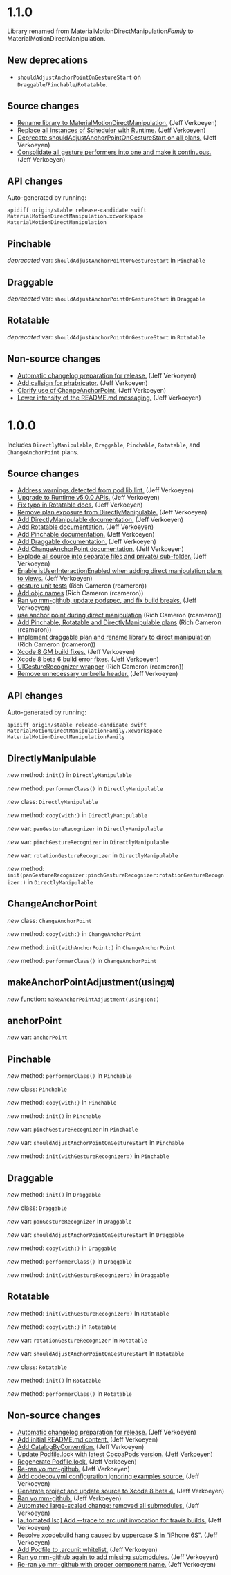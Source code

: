 # 1.1.0

Library renamed from MaterialMotionDirectManipulation*Family* to MaterialMotionDirectManipulation.

## New deprecations

- `shouldAdjustAnchorPointOnGestureStart` on `Draggable`/`Pinchable`/`Rotatable`.

## Source changes

* [Rename library to MaterialMotionDirectManipulation.](https://github.com/material-motion/direct-manipulation-swift/commit/52ff39f7792905ecf8f22e72c6ddb31ba5b0be0f) (Jeff Verkoeyen)
* [Replace all instances of Scheduler with Runtime.](https://github.com/material-motion/direct-manipulation-swift/commit/a57e20c9f0a74accd9c9d3d33994dcc72b27887a) (Jeff Verkoeyen)
* [Deprecate shouldAdjustAnchorPointOnGestureStart on all plans.](https://github.com/material-motion/direct-manipulation-swift/commit/bc21bc29d8aae02bdbf24efcb350b672e597d0d3) (Jeff Verkoeyen)
* [Consolidate all gesture performers into one and make it continuous.](https://github.com/material-motion/direct-manipulation-swift/commit/901f020bd1eead0000a0c0cb9f27bbd4f95171b7) (Jeff Verkoeyen)

## API changes

Auto-generated by running:

    apidiff origin/stable release-candidate swift MaterialMotionDirectManipulation.xcworkspace MaterialMotionDirectManipulation

## Pinchable

*deprecated* var: `shouldAdjustAnchorPointOnGestureStart` in `Pinchable`

## Draggable

*deprecated* var: `shouldAdjustAnchorPointOnGestureStart` in `Draggable`

## Rotatable

*deprecated* var: `shouldAdjustAnchorPointOnGestureStart` in `Rotatable`

## Non-source changes

* [Automatic changelog preparation for release.](https://github.com/material-motion/direct-manipulation-swift/commit/cc6a71a15a530161e90c38a297da9fb6c8355ab9) (Jeff Verkoeyen)
* [Add callsign for phabricator.](https://github.com/material-motion/direct-manipulation-swift/commit/a4357c91b36deb5c74b25599161c04f63a94e685) (Jeff Verkoeyen)
* [Clarify use of ChangeAnchorPoint.](https://github.com/material-motion/direct-manipulation-swift/commit/0035424420b40a71e6b3fa0ebd5fb915e1671ee8) (Jeff Verkoeyen)
* [Lower intensity of the README.md messaging.](https://github.com/material-motion/direct-manipulation-swift/commit/f92a555f07a15da53a585d633b1412111e7d3853) (Jeff Verkoeyen)

# 1.0.0

Includes `DirectlyManipulable`, `Draggable`, `Pinchable`, `Rotatable`, and `ChangeAnchorPoint`
plans.

## Source changes

* [Address warnings detected from pod lib lint.](https://github.com/material-motion/material-motion-family-direct-manipulation-swift/commit/feaa39efa59a972ecb42b4ea6351c936a2d6a755) (Jeff Verkoeyen)
* [Upgrade to Runtime v5.0.0 APIs.](https://github.com/material-motion/material-motion-family-direct-manipulation-swift/commit/c61cc395aa80ef209703a5774e59ce9b208f8015) (Jeff Verkoeyen)
* [Fix typo in Rotatable docs.](https://github.com/material-motion/material-motion-family-direct-manipulation-swift/commit/c2fd59c62274ce538e2ad55cde6f6e4a9c52de79) (Jeff Verkoeyen)
* [Remove plan exposure from DirectlyManipulable.](https://github.com/material-motion/material-motion-family-direct-manipulation-swift/commit/cd7e9ce7864fdd3d62d4ed27cf3696c8fcee626b) (Jeff Verkoeyen)
* [Add DirectlyManipulable documentation.](https://github.com/material-motion/material-motion-family-direct-manipulation-swift/commit/18cc7ef63999d38f08f8dfa3c98e01b724556569) (Jeff Verkoeyen)
* [Add Rotatable documentation.](https://github.com/material-motion/material-motion-family-direct-manipulation-swift/commit/4148f3fdf89a3d5745b68593c0a68068e9a80c28) (Jeff Verkoeyen)
* [Add Pinchable documentation.](https://github.com/material-motion/material-motion-family-direct-manipulation-swift/commit/19a12148c3c226fbe7aa819fd395fd2b11d88c98) (Jeff Verkoeyen)
* [Add Draggable documentation.](https://github.com/material-motion/material-motion-family-direct-manipulation-swift/commit/3ebcb24a4b786025c5f271e1b2647d992b930c92) (Jeff Verkoeyen)
* [Add ChangeAnchorPoint documentation.](https://github.com/material-motion/material-motion-family-direct-manipulation-swift/commit/4df5ce7eec0e1ae422302bd248a16536cf4c1b33) (Jeff Verkoeyen)
* [Explode all source into separate files and private/ sub-folder.](https://github.com/material-motion/material-motion-family-direct-manipulation-swift/commit/fc1d1681a1f6d29eb7471a1082e9b6e13d6225ed) (Jeff Verkoeyen)
* [Enable isUserInteractionEnabled when adding direct manipulation plans to views.](https://github.com/material-motion/material-motion-family-direct-manipulation-swift/commit/ccb39d3d57b9a7f25a4296c4d2cbc4e115ba5bb8) (Jeff Verkoeyen)
* [gesture unit tests](https://github.com/material-motion/material-motion-family-direct-manipulation-swift/commit/ce18107f293064f1d15f85b29bd5e9704b8ac84a) (Rich Cameron (rcameron))
* [Add objc names](https://github.com/material-motion/material-motion-family-direct-manipulation-swift/commit/b414f2ab21258d4bc573f6bc2198320de3f4e8ff) (Rich Cameron (rcameron))
* [Ran yo mm-github, update podspec, and fix build breaks.](https://github.com/material-motion/material-motion-family-direct-manipulation-swift/commit/5e19762ae69e46ad81bf682c1dea7add0fa9cbcc) (Jeff Verkoeyen)
* [use anchor point during direct manipulation](https://github.com/material-motion/material-motion-family-direct-manipulation-swift/commit/67e898506d513b0a226c6fce17c298bc57554f54) (Rich Cameron (rcameron))
* [Add Pinchable, Rotatable and DirectlyManipulable plans](https://github.com/material-motion/material-motion-family-direct-manipulation-swift/commit/3167a04fa8b9ccbccc2d28469ccb8c0864bcf7c8) (Rich Cameron (rcameron))
* [Implement draggable plan and rename library to direct manipulation](https://github.com/material-motion/material-motion-family-direct-manipulation-swift/commit/5813d0d79fe9a5b5ff212ddac1f353cb8d354cec) (Rich Cameron (rcameron))
* [Xcode 8 GM build fixes.](https://github.com/material-motion/material-motion-family-direct-manipulation-swift/commit/abc45e3ee5fca66ee6af6f3df31678e63c3d2394) (Jeff Verkoeyen)
* [Xcode 8 beta 6 build error fixes.](https://github.com/material-motion/material-motion-family-direct-manipulation-swift/commit/69db5133979ff5b88a303afcd95b72e1a0f20849) (Jeff Verkoeyen)
* [UIGestureRecognizer wrapper](https://github.com/material-motion/material-motion-family-direct-manipulation-swift/commit/fa17504193674682daad92b4aa6bc06a1e4513ec) (Rich Cameron (rcameron))
* [Remove unnecessary umbrella header.](https://github.com/material-motion/material-motion-family-direct-manipulation-swift/commit/0732b329485f8afdd684defa6ebde46875cb92a7) (Jeff Verkoeyen)

## API changes

Auto-generated by running:

    apidiff origin/stable release-candidate swift MaterialMotionDirectManipulationFamily.xcworkspace MaterialMotionDirectManipulationFamily

## DirectlyManipulable

*new* method: `init()` in `DirectlyManipulable`

*new* method: `performerClass()` in `DirectlyManipulable`

*new* class: `DirectlyManipulable`

*new* method: `copy(with:)` in `DirectlyManipulable`

*new* var: `panGestureRecognizer` in `DirectlyManipulable`

*new* var: `pinchGestureRecognizer` in `DirectlyManipulable`

*new* var: `rotationGestureRecognizer` in `DirectlyManipulable`

*new* method: `init(panGestureRecognizer:pinchGestureRecognizer:rotationGestureRecognizer:)` in `DirectlyManipulable`

## ChangeAnchorPoint

*new* class: `ChangeAnchorPoint`

*new* method: `copy(with:)` in `ChangeAnchorPoint`

*new* method: `init(withAnchorPoint:)` in `ChangeAnchorPoint`

*new* method: `performerClass()` in `ChangeAnchorPoint`

## makeAnchorPointAdjustment(using:on:)

*new* function: `makeAnchorPointAdjustment(using:on:)`

## anchorPoint

*new* var: `anchorPoint`

## Pinchable

*new* method: `performerClass()` in `Pinchable`

*new* class: `Pinchable`

*new* method: `copy(with:)` in `Pinchable`

*new* method: `init()` in `Pinchable`

*new* var: `pinchGestureRecognizer` in `Pinchable`

*new* var: `shouldAdjustAnchorPointOnGestureStart` in `Pinchable`

*new* method: `init(withGestureRecognizer:)` in `Pinchable`

## Draggable

*new* method: `init()` in `Draggable`

*new* class: `Draggable`

*new* var: `panGestureRecognizer` in `Draggable`

*new* var: `shouldAdjustAnchorPointOnGestureStart` in `Draggable`

*new* method: `copy(with:)` in `Draggable`

*new* method: `performerClass()` in `Draggable`

*new* method: `init(withGestureRecognizer:)` in `Draggable`

## Rotatable

*new* method: `init(withGestureRecognizer:)` in `Rotatable`

*new* method: `copy(with:)` in `Rotatable`

*new* var: `rotationGestureRecognizer` in `Rotatable`

*new* var: `shouldAdjustAnchorPointOnGestureStart` in `Rotatable`

*new* class: `Rotatable`

*new* method: `init()` in `Rotatable`

*new* method: `performerClass()` in `Rotatable`

## Non-source changes

* [Automatic changelog preparation for release.](https://github.com/material-motion/material-motion-family-direct-manipulation-swift/commit/c5696a2ce2a94c6fcc64266d5935764a39a0e858) (Jeff Verkoeyen)
* [Add initial README.md content.](https://github.com/material-motion/material-motion-family-direct-manipulation-swift/commit/ae9b29ed6205982124d666219d023b5f525eefa0) (Jeff Verkoeyen)
* [Add CatalogByConvention.](https://github.com/material-motion/material-motion-family-direct-manipulation-swift/commit/b4418fa130eba7691f958a1742df764a8e9a57dd) (Jeff Verkoeyen)
* [Update Podfile.lock with latest CocoaPods version.](https://github.com/material-motion/material-motion-family-direct-manipulation-swift/commit/fdbd8a220ac4e3f86e85baba0f26e70dfc0e2bc9) (Jeff Verkoeyen)
* [Regenerate Podfile.lock.](https://github.com/material-motion/material-motion-family-direct-manipulation-swift/commit/a726b12b420e496490a49e06e53f03e8d085a70d) (Jeff Verkoeyen)
* [Re-ran yo mm-github.](https://github.com/material-motion/material-motion-family-direct-manipulation-swift/commit/02b31b620b89c5fcd932d9f4d0af17f952b94b5b) (Jeff Verkoeyen)
* [Add codecov.yml configuration ignoring examples source.](https://github.com/material-motion/material-motion-family-direct-manipulation-swift/commit/4b76343887c7f7d62c79b1f979522c0a78b83dc4) (Jeff Verkoeyen)
* [Generate project and update source to Xcode 8 beta 4.](https://github.com/material-motion/material-motion-family-direct-manipulation-swift/commit/3a54751ec8e8b1526698e4c4f32deb289c63ed0b) (Jeff Verkoeyen)
* [Ran yo mm-github.](https://github.com/material-motion/material-motion-family-direct-manipulation-swift/commit/bf1ea4c26b6805873bc1e4dd8dc0e197fd12c1f0) (Jeff Verkoeyen)
* [Automated large-scaled change: removed all submodules.](https://github.com/material-motion/material-motion-family-direct-manipulation-swift/commit/f8acc7e79708e003308023600664bc25f488dee3) (Jeff Verkoeyen)
* [[automated lsc] Add --trace to arc unit invocation for travis builds.](https://github.com/material-motion/material-motion-family-direct-manipulation-swift/commit/6655d0cb9b9896c6b19368b9d4a51d4f6cef8aae) (Jeff Verkoeyen)
* [Resolve xcodebuild hang caused by uppercase S in "iPhone 6S".](https://github.com/material-motion/material-motion-family-direct-manipulation-swift/commit/80fadc4e9c8d4481d2a529399c070e5fb55a8b58) (Jeff Verkoeyen)
* [Add Podfile to .arcunit whitelist.](https://github.com/material-motion/material-motion-family-direct-manipulation-swift/commit/7092f0b813a58ee6eb886e81fed19541c63111f2) (Jeff Verkoeyen)
* [Ran yo mm-github again to add missing submodules.](https://github.com/material-motion/material-motion-family-direct-manipulation-swift/commit/898913205a0738290f4f36dcce4ae3a4cfcf6c2b) (Jeff Verkoeyen)
* [Re-ran yo mm-github with proper component name.](https://github.com/material-motion/material-motion-family-direct-manipulation-swift/commit/78fcc2470468b5ea3d53725f4b13102b18ac2438) (Jeff Verkoeyen)
